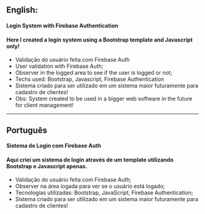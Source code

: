 
English:
-------------------------------

#### Login System with Firebase Authentication

#### Here I created a login system using a Bootstrap template and Javascript only!

- Validação do usuário feita com Firebase Auth 
- User validation with Firebase Auth;
- Observer in the logged area to see if the user is logged or not;
- Techs used: Bootstrap, Javascript, Firebase Authentication
- Sistema criado para ser utilizado em um sistema maior futuramente para cadastro de clientes! 
- Obs: System created to be used in a bigger web software in the future for client management!

-------------------------------


Português
-------------------------------

#### Sistema de Login com Firebase Auth

#### Aqui criei um sistema de login através de um template utilizando Bootstrap e Javascript apenas.

- Validação do usuário feita com Firebase Auth;
- Observer na área logada para ver se o usuário está logado;
- Tecnologias utilizadas: Bootstrap, JavaScript, Firebase Authentication;
- Sistema criado para ser utilizado em um sistema maior futuramente para cadastro de clientes! 




